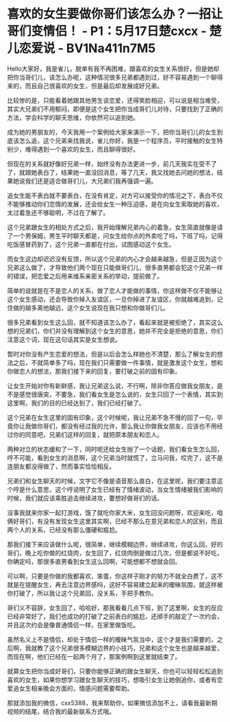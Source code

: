 # 喜欢的女生要做你哥们该怎么办？一招让哥们变情侣！ - P1：5月17日楚cxcx - 楚儿恋爱说 - BV1Na411n7M5

Hello大家好，我是雀儿，脱单有我不再困难，跟喜欢的女生关系很好，但是她却把你当哥们儿，该怎么办呢，这种情况很多兄弟都遇到过，好不容易遇到一个聊得来的，而且自己很喜欢的女生，但是最后却发展成好兄弟。

比较惨的是，只能看着她跟其他男生谈恋爱，还得笑脸相迎，可以说是相当难受，其实大兄弟们不用郁闷，即便是这个女生把你当成哥们儿对待，只要找到了正确的方法，学会科学的聊天思维，你依然可以追到她。

成为她的男朋友的，今天我用一个案例给大家来演示一下，把你当哥们儿的女生到底该怎么追，这个兄弟来找我说，雀儿你好，我是一个程序员，平时接触的女生特别少，难得遇到一个喜欢的女生，而且聊得很好。

但现在的关系就好像好兄弟一样，始终没有办法更进一步，前几天我实在受不了了，就跟她表白了，结果她一直没回消息，等了几天，我又找她去问她的想法，结果她说我们还是适合做哥们儿，大兄弟们我再强调一遍。

追女生能不表白就不要表白，在没有肯定，对方可以接受你的情况之下，表白不仅不能够推动你们恋情的发展，还会给女生一种压迫感，是在向女生索取她的喜欢，太过着急还不够聪明，不过在了解了。

这个兄弟跟女生的相处方式之后，我开始理解兄弟内心的着急，女生简直就像是请了一个男保姆，男生平时聊天都是，问女生给你点的外卖吃了吗，下班了吗，记得吃饭感冒药到了，这个兄弟一直都在付出，试图感动这个女生。

而女生这边却迟迟没有反馈，所以这个兄弟的内心才会越来越急，但是正因为这个兄弟这么做了，才导致他们两个现在只能做哥们儿，很多直男都会犯这个兄弟一样的错误，把恋爱之后用来维系亲密关系的举动，提前做了。

简单的说就是在不是恋人的关系，做了恋人才能做的事情，你这样做不仅不能够让这个女生感动，还会导致你掉入友谊区，一旦你掉进了友谊区，你就越难追到，记住做的越多离他越远，这个女生说现在我只想和你做哥们儿。

很多兄弟看到女生这么回，就不知道该怎么办了，看起来就是被拒绝了，其实这么想的兄弟们，你们并没有理解到这个女生的意思，她并不完全是拒绝的意思，你们注意这个词，现在这句话其实是女生想说。

暂时对你没有产生恋爱的想法，但是以后会怎么样她也不清楚，那么了解女生的想法之后，不就简单多了吗，现在我们只需要做一件事情，就是激发这个女生，想和你做恋人的想法，那我们接下来的回复，要打破之前的固有印象。

让女生开始对你有新鲜感，我让兄弟这么说，不行啊，除非你答应做我女朋友，是不是感觉很唐突，不要急，我们看女生是怎么说的，女生只回了一个表情，其实到这里啊，我们的目的已经达到了，我们已经打破了。

这个兄弟在女生这里的固有印象，这个时候呢，我让兄弟不急不慢的回了一句，毕竟你让我做你哥们，都没有经过我的允许，那么我让你做我女朋友，应该也不用经过你的同意吧，兄弟们这样的回复，就把原本朋友和恋人。

两种对立的状态缓和了一下，同时呢还给女生抛了一个话题，我们看女生怎么回，哼不可能，看到女生的消息啊，这个兄弟当时就慌了，立马问我，哎完了，这不是连朋友都没得做了，然而事实恰恰相反。

兄弟们和女生聊天的时候，文字它不像是语音那么直白，在这里呢，我们要注意这个哼是什么意思，这个哼说明了女生已经有了情绪波动，当女生情绪被我们影响的时候，我们就应该乘胜追击继续进攻，要想好做哥们的话。

没事我就来你家一起打游戏，饿了就吃你家大米，女生回没问题呀，欢迎来吃，咱俩好哥们，有没有发现女生这里其实啊，已经不那么在意兄弟和恋人的区别，而且两个人的关系，已经没有那么僵硬和尴尬。

那我们接下来应该做什么呢，很简单，继续模糊边界，继续进攻，你这么回，好的哥们，晚上吃你做的红烧肉，女生回了，红烧肉倒是做过几次，但是都说不好吃，你确定吗，那很多直男看到女生这么回啊，可能想都不想就会回。

可以啊，只要是你做的我都喜欢，笨蛋，你这样子刚才的努力不就全白费了，这不就是在提醒女生，再去注意边界感吗，这好不容易建立起来的暧昧氛围，就这样被你打破了，所以我让这个兄弟回，没关系，手把手教你。

哥们义不容辞，女生回了，哈哈好，那我看看几点下班，到了这里啊，女生的反应已经非常好了，我们也成功的打破了之前表白的尴尬，还顺手的敲定了一次约会，并且这次约会是像普通情侣一样，在家里做饭吃。

虽然名义上不是情侣，却处于情侣一样的暧昧气氛当中，这个才是我们需要的，之后啊，我就教了这个兄弟很多模糊边界的小技巧，兄弟和这个女生也是越来越爱，而现在啊，他们已经在一起两个月了，那案例啊到这里就结束了。

就算女生把你当成好哥们，只要你能够正确的跟女生聊天，你也可以轻轻松松追到喜欢的女生，如果你想学习跟女生聊天的技巧，想吸引女生让她倒追你，或者有恋爱追女生相亲晚会方面的，情感问题需要帮助。

那就添加我的微信，cxx5388，我来帮助你，如果微信添加不上，请看我最新期视频的结尾，结合我的最新联系方式哦。